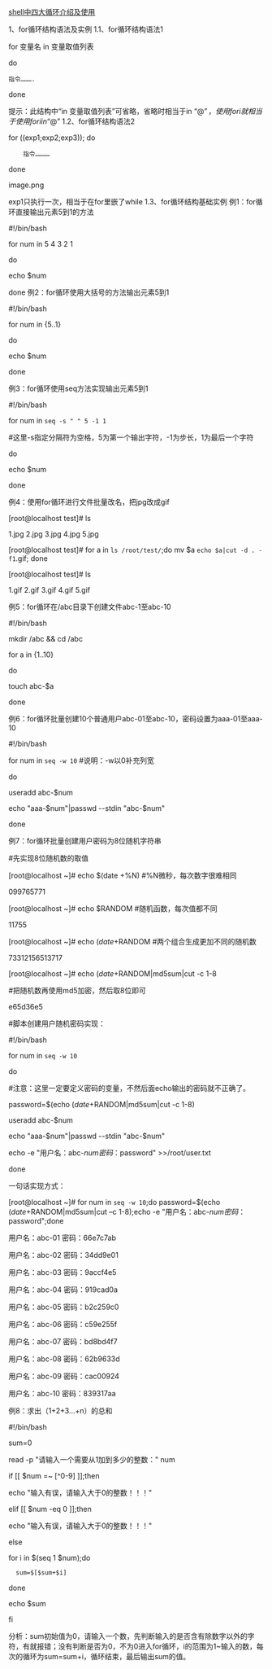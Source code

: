 [shell中四大循环介绍及使用](https://blog.51cto.com/longlei/2347421)



1、for循环结构语法及实例
1.1、for循环结构语法1

for 变量名 in 变量取值列表

do

    指令……….

done

提示：此结构中“in 变量取值列表”可省略，省略时相当于in “$@”，使用for i就相当于使用for i in “$@”
1.2、for循环结构语法2

for ((exp1;exp2;exp3)); do

        指令…………

   done

image.png

exp1只执行一次，相当于在for里嵌了while
1.3、for循环结构基础实例
例1：for循环直接输出元素5到1的方法

#!/bin/bash

for num in 5 4 3 2 1

  do

   echo $num

 done
例2：for循环使用大括号的方法输出元素5到1

#!/bin/bash

for num in {5..1}

  do

   echo $num

 done

 
例3：for循环使用seq方法实现输出元素5到1

#!/bin/bash

for num in `seq -s " " 5 -1 1` 

#这里-s指定分隔符为空格，5为第一个输出字符，-1为步长，1为最后一个字符

  do

   echo $num

 done

 
例4：使用for循环进行文件批量改名，把jpg改成gif

[root@localhost test]# ls

1.jpg  2.jpg  3.jpg  4.jpg  5.jpg

[root@localhost test]# for a in `ls /root/test/`;do mv $a `echo $a|cut -d . -f1`.gif; done

[root@localhost test]# ls

1.gif  2.gif  3.gif  4.gif  5.gif

 
例5：for循环在/abc目录下创建文件abc-1至abc-10

#!/bin/bash

mkdir /abc && cd /abc

for a in {1..10}

   do

  touch abc-$a

done

 
例6：for循环批量创建10个普通用户abc-01至abc-10，密码设置为aaa-01至aaa-10

#!/bin/bash

for num in `seq -w 10`   #说明：-w以0补充列宽

  do

   useradd abc-$num

   echo "aaa-$num"|passwd --stdin "abc-$num"

 done

 
例7：for循环批量创建用户密码为8位随机字符串

#先实现8位随机数的取值

[root@localhost ~]# echo $(date +%N)   #%N微秒，每次数字很难相同

099765771

[root@localhost ~]# echo $RANDOM   #随机函数，每次值都不同

11755

[root@localhost ~]# echo $(date +%N)$RANDOM   #两个组合生成更加不同的随机数

73312156513717

[root@localhost ~]# echo $(date +%N)$RANDOM|md5sum|cut -c 1-8  

#把随机数再使用md5加密，然后取8位即可

e65d36e5

 

#脚本创建用户随机密码实现：

#!/bin/bash

for num in `seq -w 10`

  do

#注意：这里一定要定义密码的变量，不然后面echo输出的密码就不正确了。

   password=$(echo $(date +%N)$RANDOM|md5sum|cut -c 1-8)

   useradd abc-$num

   echo "aaa-$num"|passwd --stdin "abc-$num"

   echo -e "用户名：abc-$num 密码：$password" >>/root/user.txt

 done

 

一句话实现方式：

[root@localhost ~]# for num in `seq -w 10`;do  password=$(echo $(date +%N)$RANDOM|md5sum|cut –c 1-8);echo -e "用户名：abc-$num 密码：$password";done

用户名：abc-01 密码：66e7c7ab

用户名：abc-02 密码：34dd9e01

用户名：abc-03 密码：9accf4e5

用户名：abc-04 密码：919cad0a

用户名：abc-05 密码：b2c259c0

用户名：abc-06 密码：c59e255f

用户名：abc-07 密码：bd8bd4f7

用户名：abc-08 密码：62b9633d

用户名：abc-09 密码：cac00924

用户名：abc-10 密码：839317aa

 
例8：求出（1+2+3...+n）的总和

#!/bin/bash

sum=0

read -p "请输入一个需要从1加到多少的整数：" num

if [[ $num =~ [^0-9] ]];then

   echo "输入有误，请输入大于0的整数！！！"

elif [[ $num -eq 0 ]];then

   echo "输入有误，请输入大于0的整数！！！"

else

   for i in $(seq 1 $num);do

      sum=$[$sum+$i]

   done

   echo $sum

fi

分析：sum初始值为0，请输入一个数，先判断输入的是否含有除数字以外的字符，有就报错；没有判断是否为0，不为0进入for循环，i的范围为1~输入的数，每次的循环为sum=sum+i，循环结束，最后输出sum的值。
